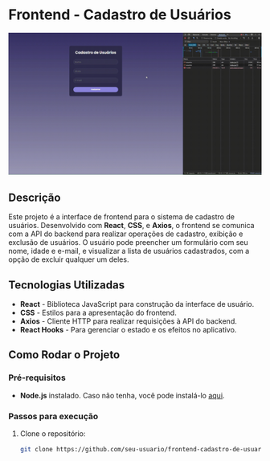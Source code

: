 # Frontend - Cadastro de Usuários

![Cadastro de Usuários GIF](https://github.com/pedrromg01/Frontend-cadastro-de-usuarios/blob/main/front.gif)

## Descrição

Este projeto é a interface de frontend para o sistema de cadastro de usuários. Desenvolvido com **React**, **CSS**, e **Axios**, o frontend se comunica com a API do backend para realizar operações de cadastro, exibição e exclusão de usuários. O usuário pode preencher um formulário com seu nome, idade e e-mail, e visualizar a lista de usuários cadastrados, com a opção de excluir qualquer um deles.

## Tecnologias Utilizadas

- **React** - Biblioteca JavaScript para construção da interface de usuário.
- **CSS** - Estilos para a apresentação do frontend.
- **Axios** - Cliente HTTP para realizar requisições à API do backend.
- **React Hooks** - Para gerenciar o estado e os efeitos no aplicativo.

## Como Rodar o Projeto

### Pré-requisitos

- **Node.js** instalado. Caso não tenha, você pode instalá-lo [aqui](https://nodejs.org/).

### Passos para execução

1. Clone o repositório:
   ```bash
   git clone https://github.com/seu-usuario/frontend-cadastro-de-usuarios.git
